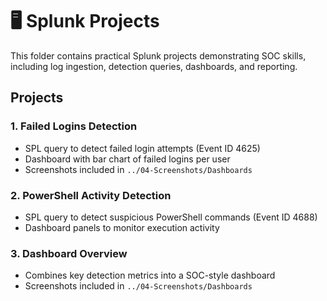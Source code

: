 # 🖥️ Splunk Projects

This folder contains practical Splunk projects demonstrating SOC skills, including log ingestion, detection queries, dashboards, and reporting.

## Projects

### 1. Failed Logins Detection
- SPL query to detect failed login attempts (Event ID 4625)
- Dashboard with bar chart of failed logins per user
- Screenshots included in `../04-Screenshots/Dashboards`

### 2. PowerShell Activity Detection
- SPL query to detect suspicious PowerShell commands (Event ID 4688)
- Dashboard panels to monitor execution activity

### 3. Dashboard Overview
- Combines key detection metrics into a SOC-style dashboard
- Screenshots included in `../04-Screenshots/Dashboards`
